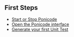 ## First Steps

- [Start or Stop Ponicode](ut_extension/get_started/first_steps/startStopPonicode.md)
- [Open the Ponicode interface](ut_extension/get_started/first_steps/openInterface.md)
- [Generate your first Unit Test](ut_extension/get_started/first_steps/generateFirstUt.md)